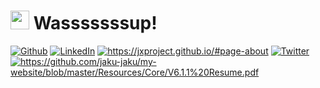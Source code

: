 <h1><img src="https://emojis.slackmojis.com/emojis/images/1531849430/4246/blob-sunglasses.gif?1531849430" width="30"/>   Wasssssssup!</h1>
<p>
<a href="https://github.com/jaku-jaku" target="_blank"><img alt="Github" src="https://img.shields.io/badge/GitHub-%2312100E.svg?&style=for-the-badge&logo=Github&logoColor=white" /></a> 
<a href="https://www.linkedin.com/in/jack-xu-jxinbox/" target="_blank"><img alt="LinkedIn" src="https://img.shields.io/badge/linkedin-%230077B5.svg?&style=for-the-badge&logo=linkedin&logoColor=white" /></a> 
<a href="jaku-jaku.github.io/my-website/" target="_blank"><img alt="https://jxproject.github.io/#page-about" src="https://img.shields.io/website?style=for-the-badge&url=https%3A%2F%2Fjaku-jaku.github.io%2Fmy-website%2F%23page-about" /></a> 
<a href="https://twitter.com/_jaku_xu" target="_blank"><img alt="Twitter" src="https://img.shields.io/badge/twitter-%230077B5.svg?&style=for-the-badge&logo=Twitter&logoColor=white" /></a>
<a href="https://github.com/jaku-jaku/my-website/blob/master/Resources/Core/V6.1.1%20Resume.pdf" target="_blank"><img alt="https://github.com/jaku-jaku/my-website/blob/master/Resources/Core/V6.1.1%20Resume.pdf" src="https://img.shields.io/badge/Resume-%2312100E.svg?&style=for-the-badge" /></a> 
</p>

